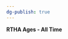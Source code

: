 ```yaml
---
dg-publish: true
---
```


<span><span><p dir="auto"><strong>RTHA Ages - All Time</strong></p></span></span><canvas height="0" width="0" style="display: block; box-sizing: border-box; height: 0px; width: 0px;"></canvas>
